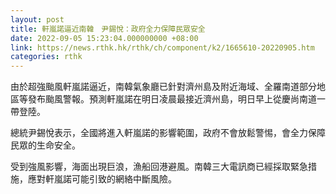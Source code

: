 ```yaml
---
layout: post
title: 軒嵐諾逼近南韓　尹錫悅：政府全力保障民眾安全
date: 2022-09-05 15:23:04.000000000 +08:00
link: https://news.rthk.hk/rthk/ch/component/k2/1665610-20220905.htm
categories: rthk
---
```


由於超強颱風軒嵐諾逼近，南韓氣象廳已針對濟州島及附近海域、全羅南道部分地區等發布颱風警報。預測軒嵐諾在明日凌晨最接近濟州島，明日早上從慶尚南道一帶登陸。

總統尹錫悅表示，全國將進入軒嵐諾的影響範圍，政府不會放鬆警惕，會全力保障民眾的生命安全。

受到強風影響，海面出現巨浪，漁船回港避風。南韓三大電訊商已經採取緊急措施，應對軒嵐諾可能引致的網絡中斷風險。
